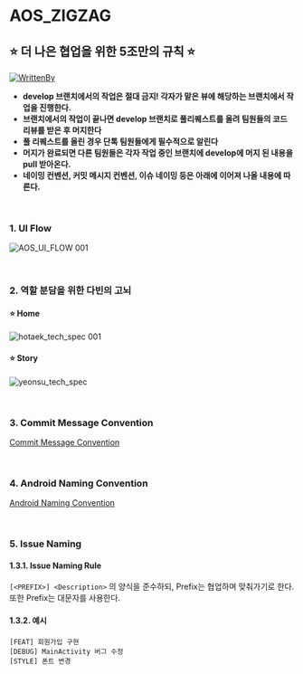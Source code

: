 # AOS_ZIGZAG
## :star: 더 나은 협업을 위한 5조만의 규칙 :star:

[![WrittenBy](https://img.shields.io/badge/Written%20by-mdb1217-white.svg)](https://github.com/mdb1217)

- **develop 브랜치에서의 작업은 절대 금지! 각자가 맡은 뷰에 해당하는 브랜치에서 작업을 진행한다.**
- **브랜치에서의 작업이 끝나면 develop 브랜치로 풀리퀘스트를 올려 팀원들의 코드리뷰를 받은 후 머지한다**
- **풀 리퀘스트를 올린 경우 단톡 팀원들에게 필수적으로 알린다**
- **머지가 완료되면 다른 팀원들은 각자 작업 중인 브랜치에 develop에 머지 된 내용을 pull 받아온다.**
- **네이밍 컨벤션, 커밋 메시지 컨벤션, 이슈 네이밍 등은 아래에 이어져 나올 내용에 따른다.**

<br>

### 1. UI Flow
![AOS_UI_FLOW 001](https://user-images.githubusercontent.com/70698151/118375041-20b33900-b5fa-11eb-95e4-8aaeb30144e3.jpeg)

<br>

### 2. 역할 분담을 위한 다빈의 고뇌
#### ⭐️ Home
![hotaek_tech_spec 001](https://user-images.githubusercontent.com/70698151/118376652-4cd3b780-b604-11eb-96d4-e92a15a66d6c.jpeg)

#### ⭐️ Story
![yeonsu_tech_spec](https://user-images.githubusercontent.com/70698151/118376675-6bd24980-b604-11eb-838b-17d9580e2a6e.jpeg)

<br>

### 3. Commit Message Convention

[Commit Message Convention](https://github.com/8-seconds/WIKI_FOR_8_SECONDS/blob/main/GitHub/CommitMessageConvention.md)

<br>

### 4. Android Naming Convention

[Android Naming Convention](https://github.com/8-seconds/WIKI_FOR_8_SECONDS/blob/main/Android/tip/AndroidNamingConvention.md)

<br>

### 5. Issue Naming

#### 1.3.1. Issue Naming Rule

`[<PREFIX>] <Description>` 의 양식을 준수하되, Prefix는 협업하며 맞춰가기로 한다. 또한 Prefix는 대문자를 사용한다.

#### 1.3.2. 예시

```
[FEAT] 회원가입 구현
[DEBUG] MainActivity 버그 수정
[STYLE] 폰트 변경
```
